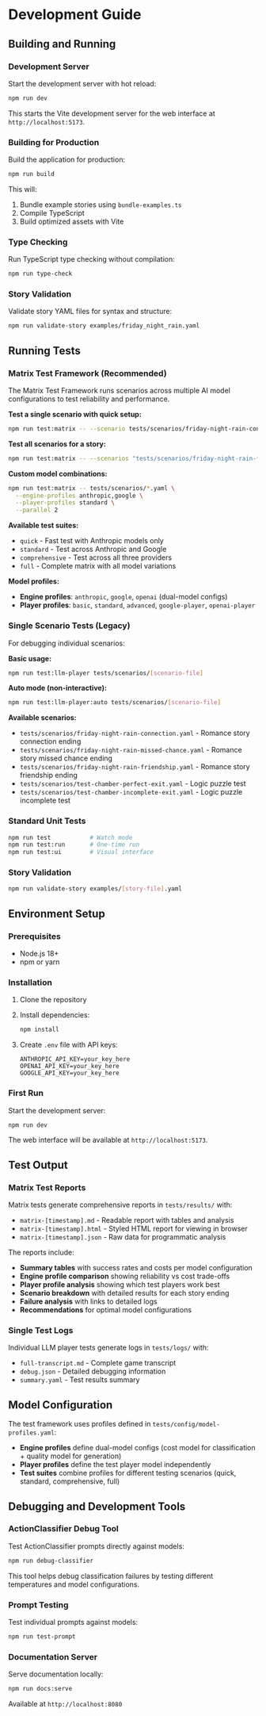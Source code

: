 # Development Guide

## Building and Running

### Development Server

Start the development server with hot reload:
```bash
npm run dev
```

This starts the Vite development server for the web interface at `http://localhost:5173`.

### Building for Production

Build the application for production:
```bash
npm run build
```

This will:
1. Bundle example stories using `bundle-examples.ts`
2. Compile TypeScript
3. Build optimized assets with Vite

### Type Checking

Run TypeScript type checking without compilation:
```bash
npm run type-check
```

### Story Validation

Validate story YAML files for syntax and structure:
```bash
npm run validate-story examples/friday_night_rain.yaml
```

## Running Tests

### Matrix Test Framework (Recommended)

The Matrix Test Framework runs scenarios across multiple AI model configurations to test reliability and performance.

**Test a single scenario with quick setup:**
```bash
npm run test:matrix -- --scenario tests/scenarios/friday-night-rain-connection.yaml --suite quick
```

**Test all scenarios for a story:**
```bash
npm run test:matrix -- --scenarios "tests/scenarios/friday-night-rain-*.yaml" --suite comprehensive
```

**Custom model combinations:**
```bash
npm run test:matrix -- tests/scenarios/*.yaml \
  --engine-profiles anthropic,google \
  --player-profiles standard \
  --parallel 2
```

**Available test suites:**
- `quick` - Fast test with Anthropic models only
- `standard` - Test across Anthropic and Google
- `comprehensive` - Test across all three providers
- `full` - Complete matrix with all model variations

**Model profiles:**
- **Engine profiles**: `anthropic`, `google`, `openai` (dual-model configs)
- **Player profiles**: `basic`, `standard`, `advanced`, `google-player`, `openai-player`

### Single Scenario Tests (Legacy)

For debugging individual scenarios:

**Basic usage:**
```bash
npm run test:llm-player tests/scenarios/[scenario-file]
```

**Auto mode (non-interactive):**
```bash
npm run test:llm-player:auto tests/scenarios/[scenario-file]
```

**Available scenarios:**
- `tests/scenarios/friday-night-rain-connection.yaml` - Romance story connection ending
- `tests/scenarios/friday-night-rain-missed-chance.yaml` - Romance story missed chance ending  
- `tests/scenarios/friday-night-rain-friendship.yaml` - Romance story friendship ending
- `tests/scenarios/test-chamber-perfect-exit.yaml` - Logic puzzle test
- `tests/scenarios/test-chamber-incomplete-exit.yaml` - Logic puzzle incomplete test

### Standard Unit Tests

```bash
npm run test           # Watch mode
npm run test:run       # One-time run
npm run test:ui        # Visual interface
```

### Story Validation

```bash
npm run validate-story examples/[story-file].yaml
```

## Environment Setup

### Prerequisites

- Node.js 18+ 
- npm or yarn

### Installation

1. Clone the repository
2. Install dependencies:
   ```bash
   npm install
   ```

3. Create `.env` file with API keys:
   ```
   ANTHROPIC_API_KEY=your_key_here
   OPENAI_API_KEY=your_key_here
   GOOGLE_API_KEY=your_key_here
   ```

### First Run

Start the development server:
```bash
npm run dev
```

The web interface will be available at `http://localhost:5173`.

## Test Output

### Matrix Test Reports

Matrix tests generate comprehensive reports in `tests/results/` with:
- `matrix-[timestamp].md` - Readable report with tables and analysis
- `matrix-[timestamp].html` - Styled HTML report for viewing in browser
- `matrix-[timestamp].json` - Raw data for programmatic analysis

The reports include:
- **Summary tables** with success rates and costs per model configuration
- **Engine profile comparison** showing reliability vs cost trade-offs  
- **Player profile analysis** showing which test players work best
- **Scenario breakdown** with detailed results for each story ending
- **Failure analysis** with links to detailed logs
- **Recommendations** for optimal model configurations

### Single Test Logs

Individual LLM player tests generate logs in `tests/logs/` with:
- `full-transcript.md` - Complete game transcript
- `debug.json` - Detailed debugging information  
- `summary.yaml` - Test results summary

## Model Configuration

The test framework uses profiles defined in `tests/config/model-profiles.yaml`:

- **Engine profiles** define dual-model configs (cost model for classification + quality model for generation)
- **Player profiles** define the test player model independently
- **Test suites** combine profiles for different testing scenarios (quick, standard, comprehensive, full)

## Debugging and Development Tools

### ActionClassifier Debug Tool

Test ActionClassifier prompts directly against models:
```bash
npm run debug-classifier
```

This tool helps debug classification failures by testing different temperatures and model configurations.

### Prompt Testing

Test individual prompts against models:
```bash
npm run test-prompt
```

### Documentation Server

Serve documentation locally:
```bash
npm run docs:serve
```

Available at `http://localhost:8080`